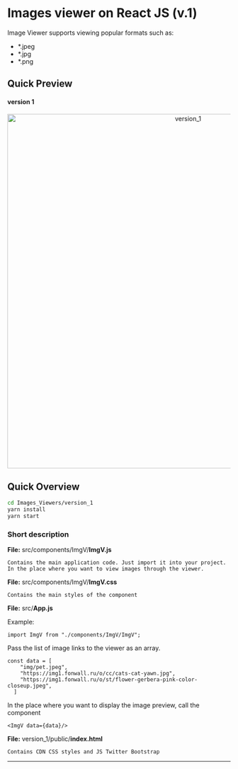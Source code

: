 # Images viewer on React JS  (v.1)

Image Viewer supports viewing popular formats such as:
- *.jpeg
- *.jpg
- *.png

## Quick Preview
#### version 1
<p align='center'>

<img src='../../docs/version_1.gif' width='800' alt='version_1'>
</p>

## Quick Overview

```sh
cd Images_Viewers/version_1
yarn install
yarn start
```

### Short description

**File:** src/components/ImgV/**ImgV.js**

`Contains the main application code. Just import it into your project.
In the place where you want to view images through the viewer.`

**File:** src/components/ImgV/**ImgV.css**

`Contains the main styles of the component`

**File:** src/**App.js**

Example:
```
import ImgV from "./components/ImgV/ImgV";
```
Pass the list of image links to the viewer as an array.

```
const data = [
    "img/pet.jpeg",
    "https://img1.fonwall.ru/o/cc/cats-cat-yawn.jpg",
    "https://img1.fonwall.ru/o/st/flower-gerbera-pink-color-closeup.jpeg",
  ]
```
In the place where you want to display the image preview, call the component
```
<ImgV data={data}/>
```

**File:** version_1/public/**index.html**

`Contains CDN CSS styles and JS Twitter Bootstrap`
<br/>
<hr/>
